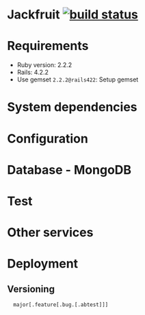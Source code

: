 Jackfruit [![build status](http://ci.pedia.vn/projects/1/status.png?ref=dev)](http://ci.pedia.vn/projects/1?ref=dev)
==========

# Requirements
  - Ruby version: 2.2.2
  - Rails: 4.2.2
  - Use gemset `2.2.2@rails422`: Setup gemset

# System dependencies

# Configuration

# Database - MongoDB

# Test

# Other services

# Deployment

## Versioning
  ```
    major[.feature[.bug.[.abtest]]]
  ```